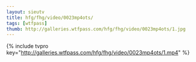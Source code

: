 ```yaml
--- 
layout: sieutv
title: hfg/fhg/video/0023mp4ots/
tags: [wtfpass]
thumb: http://galleries.wtfpass.com/hfg/fhg/video/0023mp4ots/1.jpg
---
```

{% include tvpro key="http://galleries.wtfpass.com/hfg/fhg/video/0023mp4ots/1.mp4" %} 

